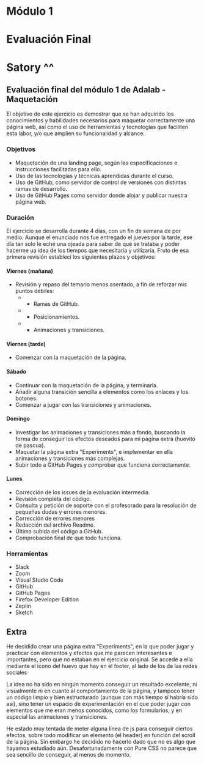 # Módulo 1

# Evaluación Final

# Satory ^^

## Evaluación final del módulo 1 de Adalab - Maquetación

El objetivo de este ejercicio es demostrar que se han adquirido los conocimientos y habilidades necesarios para maquetar correctamente una página web, así como el uso de herramientas y tecnologías que faciliten esta labor, y/o que amplíen su funcionalidad y alcance.

### Objetivos

- Maquetación de una landing page, según las especificaciones e instrucciones facilitadas para ello.
- Uso de las tecnologías y técnicas aprendidas durante el curso.
- Uso de GitHub, como servidor de control de versiones con distintas ramas de desarrollo.
- Uso de GitHub Pages como servidor donde alojar y publicar nuestra página web.

### Duración

El ejercicio se desarrolla durante 4 días, con un fin de semana de por medio.
Aunque el enunciado nos fue entregado el jueves por la tarde, ese día tan solo le eché una ojeada para saber de qué se trataba y poder hacerme ua idea de los tiempos que necesitaría y utilizaría. Fruto de esa primera revisión establecí los siguientes plazos y objetivos:

#### Viernes (mañana)

- Revisión y repaso del temario menos asentado, a fin de reforzar mis puntos débiles:
  - - Ramas de GitHub.
  - - Posicionamientos.
  - - Animaciones y transiciones.

#### Viernes (tarde)

- Comenzar con la maquetación de la página.

#### Sábado

- Continuar con la maquetación de la página, y terminarla.
- Añadir alguna transición sencilla a elementos como los enlaces y los botones.
- Comenzar a jugar con las transiciones y animaciones.

#### Domingo

- Investigar las animaciones y transiciones más a fondo, buscando la forma de conseguir los efectos deseados para mi página extra (huevito de pascua).
- Maquetar la página extra "Experiments", e implementar en ella animaciones y transiciones más complejas.
- Subir todo a GitHub Pages y comprobar que funciona correctamente.

#### Lunes

- Corrección de los issues de la evaluación intermedia.
- Revisión completa del código.
- Consulta y petición de soporte con el profesorado para la resolución de pequeñas dudas y errores menores.
- Corrección de errores menores
- Redacción del archivo Readme.
- Última subida del código a GitHub.
- Comprobación final de que todo funciona.

### Herramientas

- Slack
- Zoom
- Visual Studio Code
- GitHub
- GitHub Pages
- Firefox Developer Edition
- Zeplin
- Sketch

## Extra

He decidido crear una página extra "Experiments", en la que poder jugar y practicar con elementos y efectos que me parecen interesantes e importantes, pero que no estaban en el ejercicio original.
Se accede a ella mediante el icono del huevo que hay en el footer, al lado de los de las redes sociales

La idea no ha sido en ningún momento conseguir un resultado excelente, ni visualmente ni en cuanto al comportamiento de la página, y tampoco tener un código limpio y bien estructurado (aunque con más tiempo sí habría sido así), sino tener un espacio de experimentación en el que poder jugar con elementos que me eran menos conocidos, como los formularios, y en especial las animaciones y transiciones.

He estado muy tentada de meter alguna línea de js para conseguir ciertos efectos, sobre todo modificar un elemento (el header) en función del scroll de la página. Sin embargo he decidido no hacerlo dado que no es algo que hayamos estudiado aún. Desafortunadamente con Pure CSS no parece que sea sencillo de conseguir, al menos de momento.
